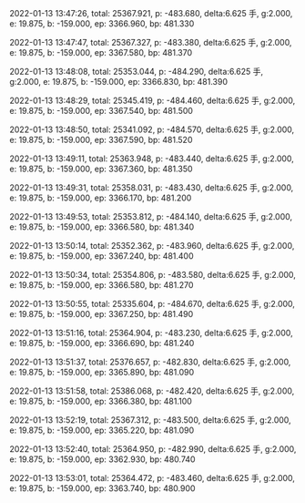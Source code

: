 2022-01-13 13:47:26, total: 25367.921, p: -483.680, delta:6.625 手, g:2.000, e: 19.875, b: -159.000, ep: 3366.960, bp: 481.330

2022-01-13 13:47:47, total: 25367.327, p: -483.380, delta:6.625 手, g:2.000, e: 19.875, b: -159.000, ep: 3367.580, bp: 481.370

2022-01-13 13:48:08, total: 25353.044, p: -484.290, delta:6.625 手, g:2.000, e: 19.875, b: -159.000, ep: 3366.830, bp: 481.390

2022-01-13 13:48:29, total: 25345.419, p: -484.460, delta:6.625 手, g:2.000, e: 19.875, b: -159.000, ep: 3367.540, bp: 481.500

2022-01-13 13:48:50, total: 25341.092, p: -484.570, delta:6.625 手, g:2.000, e: 19.875, b: -159.000, ep: 3367.590, bp: 481.520

2022-01-13 13:49:11, total: 25363.948, p: -483.440, delta:6.625 手, g:2.000, e: 19.875, b: -159.000, ep: 3367.360, bp: 481.350

2022-01-13 13:49:31, total: 25358.031, p: -483.430, delta:6.625 手, g:2.000, e: 19.875, b: -159.000, ep: 3366.170, bp: 481.200

2022-01-13 13:49:53, total: 25353.812, p: -484.140, delta:6.625 手, g:2.000, e: 19.875, b: -159.000, ep: 3366.580, bp: 481.340

2022-01-13 13:50:14, total: 25352.362, p: -483.960, delta:6.625 手, g:2.000, e: 19.875, b: -159.000, ep: 3367.240, bp: 481.400

2022-01-13 13:50:34, total: 25354.806, p: -483.580, delta:6.625 手, g:2.000, e: 19.875, b: -159.000, ep: 3366.580, bp: 481.270

2022-01-13 13:50:55, total: 25335.604, p: -484.670, delta:6.625 手, g:2.000, e: 19.875, b: -159.000, ep: 3367.250, bp: 481.490

2022-01-13 13:51:16, total: 25364.904, p: -483.230, delta:6.625 手, g:2.000, e: 19.875, b: -159.000, ep: 3366.690, bp: 481.240

2022-01-13 13:51:37, total: 25376.657, p: -482.830, delta:6.625 手, g:2.000, e: 19.875, b: -159.000, ep: 3365.890, bp: 481.090

2022-01-13 13:51:58, total: 25386.068, p: -482.420, delta:6.625 手, g:2.000, e: 19.875, b: -159.000, ep: 3366.380, bp: 481.100

2022-01-13 13:52:19, total: 25367.312, p: -483.500, delta:6.625 手, g:2.000, e: 19.875, b: -159.000, ep: 3365.220, bp: 481.090

2022-01-13 13:52:40, total: 25364.950, p: -482.990, delta:6.625 手, g:2.000, e: 19.875, b: -159.000, ep: 3362.930, bp: 480.740

2022-01-13 13:53:01, total: 25364.472, p: -483.460, delta:6.625 手, g:2.000, e: 19.875, b: -159.000, ep: 3363.740, bp: 480.900